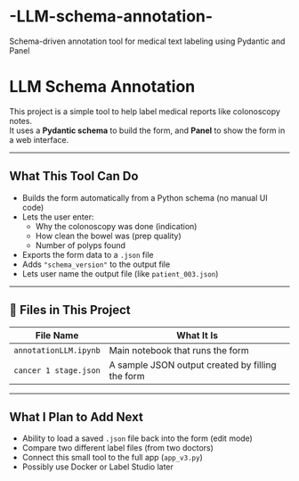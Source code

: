 # -LLM-schema-annotation-
Schema-driven annotation tool for medical text labeling using Pydantic and Panel
# LLM Schema Annotation

This project is a simple tool to help label medical reports like colonoscopy notes.  
It uses a **Pydantic schema** to build the form, and **Panel** to show the form in a web interface.

---

## What This Tool Can Do

- Builds the form automatically from a Python schema (no manual UI code)
- Lets the user enter:
  - Why the colonoscopy was done (indication)
  - How clean the bowel was (prep quality)
  - Number of polyps found
- Exports the form data to a `.json` file
- Adds `"schema_version"` to the output file
- Lets user name the output file (like `patient_003.json`)

---

## 📁 Files in This Project

| File Name | What It Is |
|-----------|------------|
| `annotationLLM.ipynb` | Main notebook that runs the form |
| `cancer 1 stage.json` | A sample JSON output created by filling the form |

---

##  What I Plan to Add Next

- Ability to load a saved `.json` file back into the form (edit mode)
- Compare two different label files (from two doctors)
- Connect this small tool to the full app (`app_v3.py`)
- Possibly use Docker or Label Studio later
